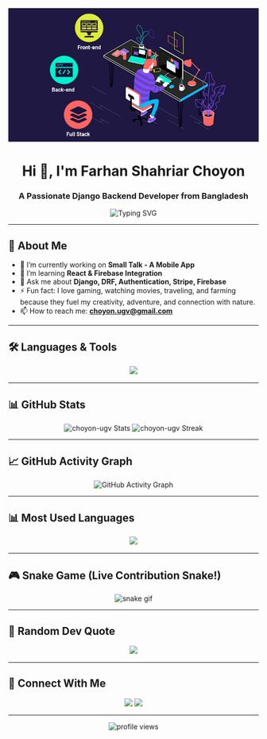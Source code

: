 <!-- README.md for choyon-ugv -->
<div align="center">
<!--   <img height="150" src="https://media.giphy.com/media/M9gbBd9nbDrOTu1Mqx/giphy.gif"  /> -->
  <img src="https://raw.githubusercontent.com/choyon-ugv/choyon-ugv/refs/heads/master/full-stack-development.gif"  />
</div>

<h1 align="center">Hi 👋, I'm Farhan Shahriar Choyon</h1>
<h3 align="center">A Passionate Django Backend Developer from Bangladesh</h3>

<p align="center">
  <img src="https://readme-typing-svg.demolab.com?font=Fira+Code&weight=500&size=24&pause=1000&center=true&vCenter=true&width=600&lines=Backend+Developer+%7C+Django+%7C+DRF;Full-Stack+Learner+%7C+Django+%7C+React;Love+Coding+%26+Problem+Solving;Traveling+%7C+Gaming+%7C+Movies+%7C+Farming" alt="Typing SVG" />
</p>

---

## 🧠 About Me

- 🔭 I’m currently working on **Small Talk - A Mobile App**
- 🌱 I’m learning **React & Firebase Integration**
- 💬 Ask me about **Django, DRF, Authentication, Stripe, Firebase**
- ⚡ Fun fact: I love gaming, watching movies, traveling, and farming because they fuel my creativity, adventure, and connection with nature.
- 📫 How to reach me: **choyon.ugv@gmail.com**

---

## 🛠️ Languages & Tools

<p align="center">
  <img src="https://skillicons.dev/icons?i=python,django,react,html,css,js,figma,illustrator,vscode,git,github,postman" />
</p>

---

## 📊 GitHub Stats

<p align="center">
  <img src="https://github-readme-stats.vercel.app/api?username=choyon-ugv&show_icons=true&theme=tokyonight&count_private=true&include_all_commits=true&hide_border=true" alt="choyon-ugv Stats" />
  <img src="https://github-readme-streak-stats.herokuapp.com?user=choyon-ugv&theme=tokyonight&hide_border=true" alt="choyon-ugv Streak" />
</p>


---

## 📈 GitHub Activity Graph

<p align="center">
  <img src="https://github-readme-activity-graph.vercel.app/graph?username=choyon-ugv&theme=react-dark&area=true&hide_border=true" alt="GitHub Activity Graph" />
</p>



---

## 📊 Most Used Languages

<p align="center">
  <img src="https://github-readme-stats.vercel.app/api/top-langs/?username=choyon-ugv&layout=compact&theme=tokyonight" />
</p>

---

## 🎮 Snake Game (Live Contribution Snake!)

<p align="center">
  <img src="https://raw.githubusercontent.com/choyon-ugv/choyon-ugv/output/github-contribution-grid-snake.svg" alt="snake gif" />
</p>


---

## 🧠 Random Dev Quote

<p align="center">
  <img src="https://quotes-github-readme.vercel.app/api?type=horizontal&theme=dark" />
</p>

---

## 🔗 Connect With Me

<p align="center">
  <a href="https://www.linkedin.com/in/farhanshahriarchoyon/" target="_blank"><img src="https://img.shields.io/badge/-LinkedIn-blue?style=for-the-badge&logo=linkedin" /></a>
  <a href="mailto:farhanshahriarchoyon@gmail.com"><img src="https://img.shields.io/badge/-Gmail-red?style=for-the-badge&logo=gmail" /></a>
</p>

---

<p align="center">
  <img src="https://komarev.com/ghpvc/?username=choyon-ugv&label=Profile%20views&color=0e75b6&style=flat" alt="profile views" />
</p>
